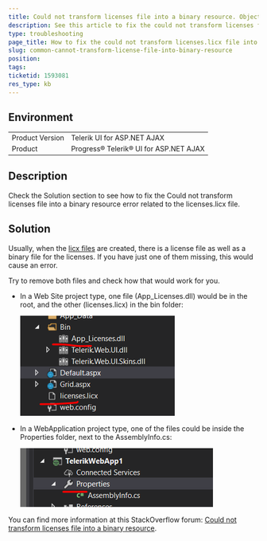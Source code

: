 ```yaml
---
title: Could not transform licenses file into a binary resource. Object reference not set to an instance of an object error
description: See this article to fix the could not transform licenses file into a binary resource error with the licenses.licx file - Telerik UI for ASP.NET AJAX
type: troubleshooting
page_title: How to fix the could not transform licenses.licx file into a binary resource error
slug: common-cannot-transform-license-file-into-binary-resource
position: 
tags: 
ticketid: 1593081
res_type: kb
---
```


## Environment
<table>
	<tbody>
		<tr>
			<td>Product Version</td>
			<td>Telerik UI for ASP.NET AJAX</td>
		</tr>
		<tr>
			<td>Product</td>
			<td>Progress® Telerik® UI for ASP.NET AJAX</td>
		</tr>
	</tbody>
</table>


## Description
Check the Solution section to see how to fix the Could not transform licenses file into a binary resource error related to the licenses.licx file.

## Solution
Usually, when the [licx files](https://docs.telerik.com/devtools/aspnet-ajax/licensing#net-licensing-mechanism) are created, there is a license file as well as a binary file for the licenses. If you have just one of them missing, this would cause an error. 

Try to remove both files and check how that would work for you.
* In a Web Site project type, one file (App_Licenses.dll) would be in the root, and the other (licenses.licx) in the bin folder:
  
  ![licenses files in a web site](images/common-web-site-license-file.png)
* In a WebApplication project type, one of the files could be inside the Properties folder, next to the AssemblyInfo.cs:
  
  ![license file in a web app](images/common-web-app-license-file.png)

You can find more information at this StackOverflow forum: [Could not transform licenses file into a binary resource](https://stackoverflow.com/questions/24240808/could-not-transform-licenses-file-into-a-binary-resource).

 
